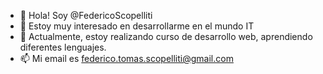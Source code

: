 - 👋 Hola! Soy @FedericoScopelliti
- 👀 Estoy muy interesado en desarrollarme en el mundo IT
- 🌱 Actualmente, estoy realizando curso de desarrollo web, aprendiendo diferentes lenguajes.
- 📫 Mi email es federico.tomas.scopelliti@gmail.com

<!---
FedericoScopelliti/FedericoScopelliti is a ✨ special ✨ repository because its `README.md` (this file) appears on your GitHub profile.
You can click the Preview link to take a look at your changes.
--->
